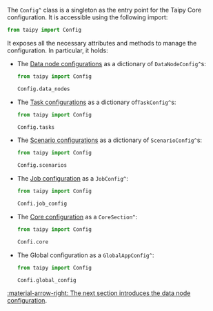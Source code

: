 The `Config^` class is a singleton as the entry point for the Taipy Core configuration. It is accessible
using the following import:

```py linenums="1"
from taipy import Config
```

It exposes all the necessary attributes and methods to manage the configuration. In particular, it holds:

- The [Data node configurations](data-node-config.md) as a dictionary of `DataNodeConfig^`s:
    ```python linenums="1"
    from taipy import Config

    Config.data_nodes
    ```
- The [Task configurations](task-config.md) as a dictionary of`TaskConfig^`s:
    ```python linenums="1"
    from taipy import Config

    Config.tasks
    ```
- The [Scenario configurations](scenario-config.md) as a dictionary of `ScenarioConfig^`s:
    ```python linenums="1"
    from taipy import Config

    Config.scenarios
    ```
- The [Job configuration](job-config.md) as a `JobConfig^`:
    ```python linenums="1"
    from taipy import Config

    Confi.job_config
    ```
- The [Core configuration](core-config.md) as a `CoreSection^`:
    ```python linenums="1"
    from taipy import Config

    Confi.core
    ```
- The Global configuration as a `GlobalAppConfig^`:
    ```python linenums="1"
    from taipy import Config

    Confi.global_config
    ```

[:material-arrow-right: The next section introduces the data node configuration](data-node-config.md).
